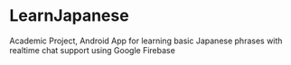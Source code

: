 # LearnJapanese
Academic Project, Android App for learning basic Japanese phrases with realtime chat support using Google Firebase